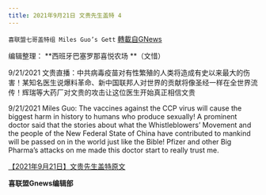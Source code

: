 ```yaml
---
title: 2021年9月21日 文贵先生盖特 4
---
```

`喜联盟七哥盖特组 Miles Guo’s Gett` [轉載自GNews](https://gnews.org/zh-hans/1549397/)

编辑整理： **西班牙巴塞罗那喜悦农场 **（文惜）

9/21/2021 文贵直播：中共病毒疫苗对有性繁殖的人类将造成有史以来最大的伤害！某知名医生说爆料革命、新中国联邦人对世界的贡献将像圣经一样在全世界流传！辉瑞等大药厂对文贵的攻击让这位医生开始真正相信文贵

9/21/2021 Miles Guo: The vaccines against the CCP virus will cause the biggest harm in history to humans who produce sexually! A prominent doctor said that the stories about what the Whistleblowers’ Movement and the people of the New Federal State of China have contributed to mankind will be passed on in the world just like the Bible! Pfizer and other Big Pharma’s attacks on me made this doctor start to really trust me.

[【2021年9月21日】文贵先生盖特原文](https://gettr.com/post/pbswzha597)

**喜联盟Gnews编辑部**
